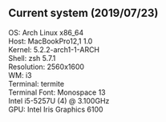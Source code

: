 ## Current system (2019/07/23)</br>
 OS: Arch Linux x86_64</br>
 Host: MacBookPro12,1 1.0</br>
 Kernel: 5.2.2-arch1-1-ARCH</br>
 Shell: zsh 5.7.1</br>
 Resolution: 2560x1600</br>
 WM: i3</br>
 Terminal: termite</br>
 Terminal Font: Monospace 13</br>
 Intel i5-5257U (4) @ 3.100GHz</br>
 GPU: Intel Iris Graphics 6100</br>
